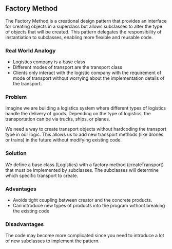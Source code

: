 ## Factory Method

The Factory Method is a creational design pattern that provides an interface for creating objects in a superclass but allows subclasses to alter the type of objects that will be created. This pattern delegates the responsibility of instantiation to subclasses, enabling more flexible and reusable code.

### Real World Analogy

- Logistics company is a base class
- Different modes of transport are the transport class
- Clients only interact with the logistic company with the requirement
  of mode of transport without worrying about the implementation details of the transport.


### Problem

Imagine we are building a logistics system where different types of logistics handle the delivery of goods. Depending on the type of logistics, the transportation can be via trucks, ships, or planes.

We need a way to create transport objects without hardcoding the transport type in our logic. This allows us to add new transport methods (like drones or trains) in the future without modifying existing code.


### Solution

We define a base class (Logistics) with a factory method (createTransport) that must be implemented by subclasses. The subclasses will determine which specific transport to create.

### Advantages

- Avoids tight coupling between creator and the concrete products.
- Can introduce new types of products into the program without breaking the existing code

### Disadvantages
The code may become more complicated since you need to introduce a lot of new subclasses to implement the pattern. 